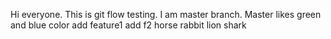Hi everyone. This is git flow testing. I am master branch. Master likes green and blue color
add feature1 
add f2
horse
rabbit
lion
shark
